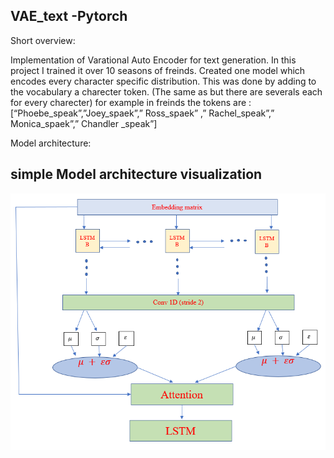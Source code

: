 ## VAE_text -Pytorch
Short overview:

Implementation of Varational Auto Encoder for text generation.
In this project I trained it over 10 seasons of freinds.
Created one model which encodes every character specific distribution. 
This was done by adding to the vocabulary a charecter token. (The same as <SOS> but there are severals <SOS>
each for every charecter)
for example in freinds the tokens are : [“Phoebe_speak”,”Joey_spaek”,” Ross_spaek” ,” Rachel_speak”,” Monica_spaek”,” Chandler _speak”]
 
Model architecture:
## simple Model architecture visualization

![](./Simple_mode_visual.PNG)

 
